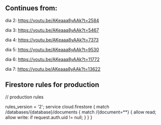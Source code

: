 ## Continues from:
dia 2: https://youtu.be/AKeaaa8yAAk?t=2584

dia 3: https://youtu.be/AKeaaa8yAAk?t=5467

dia 4: https://youtu.be/AKeaaa8yAAk?t=7373

dia 5: https://youtu.be/AKeaaa8yAAk?t=9530

dia 6: https://youtu.be/AKeaaa8yAAk?t=11772

dia 7: https://youtu.be/AKeaaa8yAAk?t=13622



## Firestore rules for production
// production rules

rules_version = '2';
service cloud.firestore {
  match /databases/{database}/documents {
    match /{document=**} {
      allow read;
      allow write: if request.auth.uid != null;
    }
  }
}